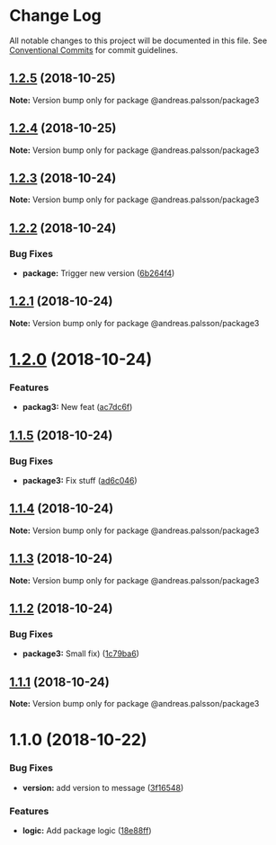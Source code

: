 # Change Log

All notable changes to this project will be documented in this file.
See [Conventional Commits](https://conventionalcommits.org) for commit guidelines.

## [1.2.5](https://github.com/andreaspalsson/monotest/compare/@andreas.palsson/package3@1.2.4...@andreas.palsson/package3@1.2.5) (2018-10-25)

**Note:** Version bump only for package @andreas.palsson/package3





## [1.2.4](https://github.com/andreaspalsson/monotest/compare/@andreas.palsson/package3@1.2.3...@andreas.palsson/package3@1.2.4) (2018-10-25)

**Note:** Version bump only for package @andreas.palsson/package3





## [1.2.3](https://github.com/andreaspalsson/monotest/compare/@andreas.palsson/package3@1.2.2...@andreas.palsson/package3@1.2.3) (2018-10-24)

**Note:** Version bump only for package @andreas.palsson/package3





## [1.2.2](https://github.com/andreaspalsson/monotest/compare/@andreas.palsson/package3@1.2.1...@andreas.palsson/package3@1.2.2) (2018-10-24)


### Bug Fixes

* **package:** Trigger new version ([6b264f4](https://github.com/andreaspalsson/monotest/commit/6b264f4))





## [1.2.1](https://github.com/andreaspalsson/monotest/compare/@andreas.palsson/package3@1.2.0...@andreas.palsson/package3@1.2.1) (2018-10-24)

**Note:** Version bump only for package @andreas.palsson/package3





# [1.2.0](https://github.com/andreaspalsson/monotest/compare/@andreas.palsson/package3@1.1.5...@andreas.palsson/package3@1.2.0) (2018-10-24)


### Features

* **packag3:** New feat ([ac7dc6f](https://github.com/andreaspalsson/monotest/commit/ac7dc6f))





## [1.1.5](https://github.com/andreaspalsson/monotest/compare/@andreas.palsson/package3@1.1.4...@andreas.palsson/package3@1.1.5) (2018-10-24)


### Bug Fixes

* **package3:** Fix stuff ([ad6c046](https://github.com/andreaspalsson/monotest/commit/ad6c046))





## [1.1.4](https://github.com/andreaspalsson/monotest/compare/@andreas.palsson/package3@1.1.3...@andreas.palsson/package3@1.1.4) (2018-10-24)

**Note:** Version bump only for package @andreas.palsson/package3





## [1.1.3](https://github.com/andreaspalsson/monotest/compare/@andreas.palsson/package3@1.1.2...@andreas.palsson/package3@1.1.3) (2018-10-24)

**Note:** Version bump only for package @andreas.palsson/package3





## [1.1.2](https://github.com/andreaspalsson/monotest/compare/@andreas.palsson/package3@1.1.1...@andreas.palsson/package3@1.1.2) (2018-10-24)


### Bug Fixes

* **package3:** Small fix) ([1c79ba6](https://github.com/andreaspalsson/monotest/commit/1c79ba6))





## [1.1.1](https://github.com/andreaspalsson/monotest/compare/@andreas.palsson/package3@1.1.0...@andreas.palsson/package3@1.1.1) (2018-10-24)

**Note:** Version bump only for package @andreas.palsson/package3





# 1.1.0 (2018-10-22)


### Bug Fixes

* **version:** add version to message ([3f16548](https://github.com/andreaspalsson/monotest/commit/3f16548))


### Features

* **logic:** Add package logic ([18e88ff](https://github.com/andreaspalsson/monotest/commit/18e88ff))
